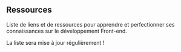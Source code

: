 ## Ressources

Liste de liens et de ressources pour apprendre et perfectionner ses connaissances sur le développement Front-end.

La liste sera mise à jour régulièrement !